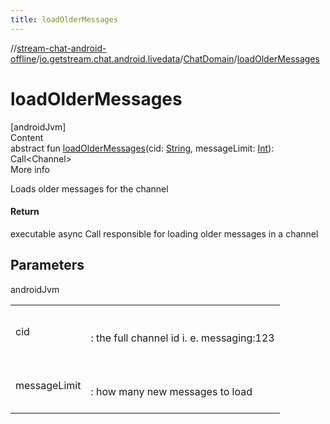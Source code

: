 ```yaml
---
title: loadOlderMessages
---
```

//[stream-chat-android-offline](../../../index.md)/[io.getstream.chat.android.livedata](../index.md)/[ChatDomain](index.md)/[loadOlderMessages](loadOlderMessages.md)



# loadOlderMessages  
[androidJvm]  
Content  
abstract fun [loadOlderMessages](loadOlderMessages.md)(cid: [String](https://kotlinlang.org/api/latest/jvm/stdlib/kotlin/-string/index.html), messageLimit: [Int](https://kotlinlang.org/api/latest/jvm/stdlib/kotlin/-int/index.html)): Call&lt;Channel&gt;  
More info  


Loads older messages for the channel



#### Return  


executable async Call responsible for loading older messages in a channel



## Parameters  
  
androidJvm  
  
| | |
|---|---|
| <a name="io.getstream.chat.android.livedata/ChatDomain/loadOlderMessages/#kotlin.String#kotlin.Int/PointingToDeclaration/"></a>cid| <a name="io.getstream.chat.android.livedata/ChatDomain/loadOlderMessages/#kotlin.String#kotlin.Int/PointingToDeclaration/"></a><br/><br/>: the full channel id i. e. messaging:123<br/><br/>|
| <a name="io.getstream.chat.android.livedata/ChatDomain/loadOlderMessages/#kotlin.String#kotlin.Int/PointingToDeclaration/"></a>messageLimit| <a name="io.getstream.chat.android.livedata/ChatDomain/loadOlderMessages/#kotlin.String#kotlin.Int/PointingToDeclaration/"></a><br/><br/>: how many new messages to load<br/><br/>|
  
  



